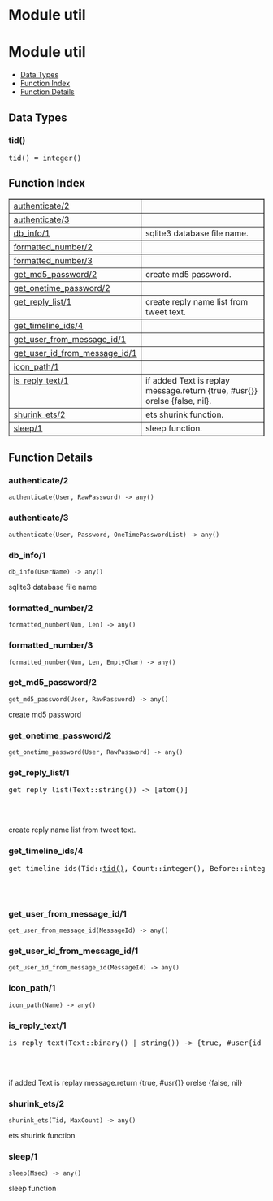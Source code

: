 Module util
===========


<h1>Module util</h1>

* [Data Types](#types)
* [Function Index](#index)
* [Function Details](#functions)







<h2><a name="types">Data Types</a></h2>





<h3 class="typedecl"><a name="type-tid">tid()</a></h3>




<pre>tid() = integer()</pre>


<h2><a name="index">Function Index</a></h2>



<table width="100%" border="1" cellspacing="0" cellpadding="2" summary="function index"><tr><td valign="top"><a href="#authenticate-2">authenticate/2</a></td><td></td></tr><tr><td valign="top"><a href="#authenticate-3">authenticate/3</a></td><td></td></tr><tr><td valign="top"><a href="#db_info-1">db_info/1</a></td><td>sqlite3 database file name.</td></tr><tr><td valign="top"><a href="#formatted_number-2">formatted_number/2</a></td><td></td></tr><tr><td valign="top"><a href="#formatted_number-3">formatted_number/3</a></td><td></td></tr><tr><td valign="top"><a href="#get_md5_password-2">get_md5_password/2</a></td><td>create md5 password.</td></tr><tr><td valign="top"><a href="#get_onetime_password-2">get_onetime_password/2</a></td><td></td></tr><tr><td valign="top"><a href="#get_reply_list-1">get_reply_list/1</a></td><td>create reply name list from tweet text.</td></tr><tr><td valign="top"><a href="#get_timeline_ids-4">get_timeline_ids/4</a></td><td></td></tr><tr><td valign="top"><a href="#get_user_from_message_id-1">get_user_from_message_id/1</a></td><td></td></tr><tr><td valign="top"><a href="#get_user_id_from_message_id-1">get_user_id_from_message_id/1</a></td><td></td></tr><tr><td valign="top"><a href="#icon_path-1">icon_path/1</a></td><td></td></tr><tr><td valign="top"><a href="#is_reply_text-1">is_reply_text/1</a></td><td>if added Text is replay message.return {true, #usr{}} orelse {false, nil}.</td></tr><tr><td valign="top"><a href="#shurink_ets-2">shurink_ets/2</a></td><td>ets shurink function.</td></tr><tr><td valign="top"><a href="#sleep-1">sleep/1</a></td><td>sleep function.</td></tr></table>




<h2><a name="functions">Function Details</a></h2>


<a name="authenticate-2"></a>

<h3>authenticate/2</h3>





`authenticate(User, RawPassword) -> any()`

<a name="authenticate-3"></a>

<h3>authenticate/3</h3>





`authenticate(User, Password, OneTimePasswordList) -> any()`

<a name="db_info-1"></a>

<h3>db_info/1</h3>





`db_info(UserName) -> any()`



sqlite3 database file name
<a name="formatted_number-2"></a>

<h3>formatted_number/2</h3>





`formatted_number(Num, Len) -> any()`

<a name="formatted_number-3"></a>

<h3>formatted_number/3</h3>





`formatted_number(Num, Len, EmptyChar) -> any()`

<a name="get_md5_password-2"></a>

<h3>get_md5_password/2</h3>





`get_md5_password(User, RawPassword) -> any()`



create md5 password
<a name="get_onetime_password-2"></a>

<h3>get_onetime_password/2</h3>





`get_onetime_password(User, RawPassword) -> any()`

<a name="get_reply_list-1"></a>

<h3>get_reply_list/1</h3>





<pre>get_reply_list(Text::string()) -> [atom()]</pre>
<br></br>




create reply name list from tweet text.
<a name="get_timeline_ids-4"></a>

<h3>get_timeline_ids/4</h3>





<pre>get_timeline_ids(Tid::<a href="#type-tid">tid()</a>, Count::integer(), Before::integer(), Result::[integer()]) -> [term()]</pre>
<br></br>


<a name="get_user_from_message_id-1"></a>

<h3>get_user_from_message_id/1</h3>





`get_user_from_message_id(MessageId) -> any()`

<a name="get_user_id_from_message_id-1"></a>

<h3>get_user_id_from_message_id/1</h3>





`get_user_id_from_message_id(MessageId) -> any()`

<a name="icon_path-1"></a>

<h3>icon_path/1</h3>





`icon_path(Name) -> any()`

<a name="is_reply_text-1"></a>

<h3>is_reply_text/1</h3>





<pre>is_reply_text(Text::binary() | string()) -> {true, #user{id = undefined | integer(), status = atom(), pid = undefined | atom(), name = undefined | term(), mail = undefined | string(), password = undefined | string()}} | {false, nil}</pre>
<br></br>




if added Text is replay message.return {true, #usr{}} orelse {false, nil}
<a name="shurink_ets-2"></a>

<h3>shurink_ets/2</h3>





`shurink_ets(Tid, MaxCount) -> any()`



ets shurink function
<a name="sleep-1"></a>

<h3>sleep/1</h3>





`sleep(Msec) -> any()`



sleep function
